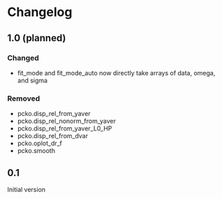 # Changelog

## 1.0 (planned)

### Changed

- fit_mode and fit_mode_auto now directly take arrays of data, omega, and sigma

### Removed

- pcko.disp_rel_from_yaver
- pcko.disp_rel_nonorm_from_yaver
- pcko.disp_rel_from_yaver_L0_HP
- pcko.disp_rel_from_dvar
- pcko.oplot_dr_f
- pcko.smooth

## 0.1

Initial version
